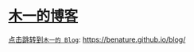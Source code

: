 # [木一的博客](https://www.notion.so/benature/Blog-d581124018e84e509359b9f817209ea7)

[点击跳转到`木一的 Blog`](https://www.notion.so/benature/Blog-d581124018e84e509359b9f817209ea7): <https://benature.github.io/blog/>
